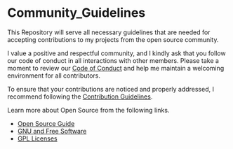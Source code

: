 # Community_Guidelines
This Repository will serve all necessary guidelines that are needed for accepting contributions to my projects from the open source community.

I value a positive and respectful community, and I kindly ask that you follow our code of conduct in all interactions with other members. Please take a moment to review our [Code of Conduct](./CODE_OF_CONDUCT.md) and help me maintain a welcoming environment for all contributors.

To ensure that your contributions are noticed and properly addressed, I recommend following the [Contribution Guidelines](./CONTRIBUTING.md).

Learn more about Open Source from the following links.
- [Open Source Guide](https://opensource.guide/)
- [GNU and Free Software](https://www.gnu.org/philosophy/free-sw.html)
- [GPL Licenses](https://www.gnu.org/licenses/licenses.html)
